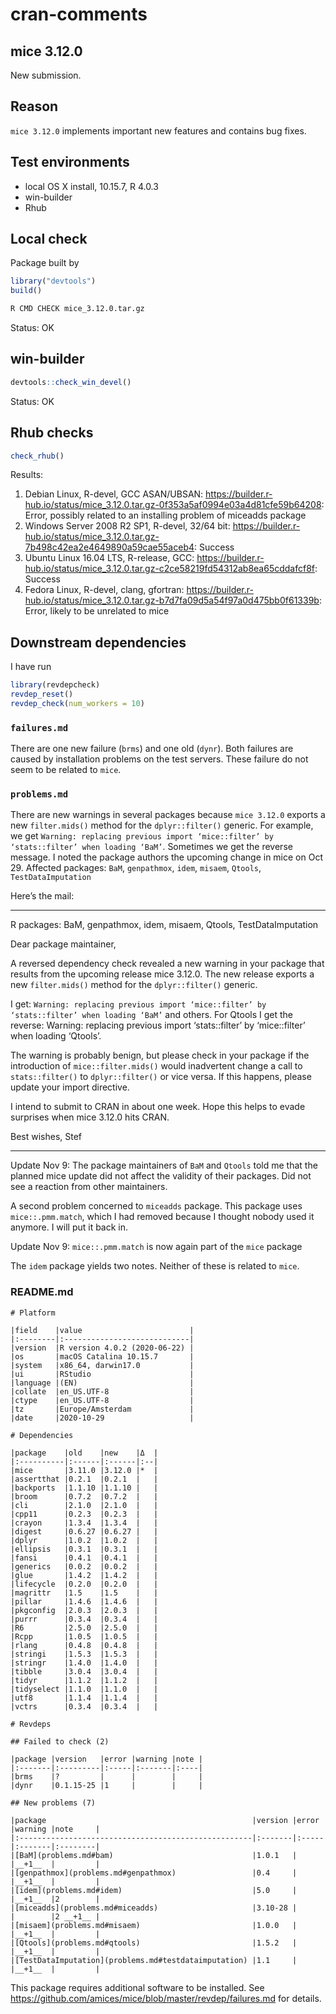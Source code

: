 cran-comments
================

## mice 3.12.0

New submission.

## Reason

`mice 3.12.0` implements important new features and contains bug fixes.

## Test environments

  - local OS X install, 10.15.7, R 4.0.3
  - win-builder
  - Rhub

## Local check

Package built by

``` r
library("devtools")
build()
```

``` bash
R CMD CHECK mice_3.12.0.tar.gz
```

Status: OK

## win-builder

``` r
devtools::check_win_devel()
```

Status: OK

## Rhub checks

``` r
check_rhub()
```

Results:

1.  Debian Linux, R-devel, GCC ASAN/UBSAN:
    <https://builder.r-hub.io/status/mice_3.12.0.tar.gz-0f353a5af0994e03a4d81cfe59b64208>:
    Error, possibly related to an installing problem of miceadds package
2.  Windows Server 2008 R2 SP1, R-devel, 32/64 bit:
    <https://builder.r-hub.io/status/mice_3.12.0.tar.gz-7b498c42ea2e4649890a59cae55aceb4>:
    Success
3.  Ubuntu Linux 16.04 LTS, R-release, GCC:
    <https://builder.r-hub.io/status/mice_3.12.0.tar.gz-c2ce58219fd54312ab8ea65cddafcf8f>:
    Success
4.  Fedora Linux, R-devel, clang, gfortran:
    <https://builder.r-hub.io/status/mice_3.12.0.tar.gz-b7d7fa09d5a54f97a0d475bb0f61339b>:
    Error, likely to be unrelated to mice

## Downstream dependencies

I have run

``` r
library(revdepcheck)
revdep_reset()
revdep_check(num_workers = 10)
```

### `failures.md`

There are one new failure (`brms`) and one old (`dynr`). Both failures
are caused by installation problems on the test servers. These failure
do not seem to be related to `mice`.

### `problems.md`

There are new warnings in several packages because `mice 3.12.0` exports
a new `filter.mids()` method for the `dplyr::filter()` generic. For
example, we get `Warning: replacing previous import ‘mice::filter’ by
‘stats::filter’ when loading ‘BaM’`. Sometimes we get the reverse
message. I noted the package authors the upcoming change in mice on Oct
29. Affected packages: `BaM`, `genpathmox`, `idem`, `misaem`, `Qtools`,
`TestDataImputation`

Here’s the mail:

-----

R packages: BaM, genpathmox, idem, misaem, Qtools, TestDataImputation

Dear package maintainer,

A reversed dependency check revealed a new warning in your package that
results from the upcoming release mice 3.12.0. The new release exports a
new `filter.mids()` method for the `dplyr::filter()` generic.

I get: `Warning: replacing previous import ‘mice::filter’ by
‘stats::filter’ when loading ‘BaM’` and others. For Qtools I get the
reverse: Warning: replacing previous import ‘stats::filter’ by
‘mice::filter’ when loading ‘Qtools’.

The warning is probably benign, but please check in your package if the
introduction of `mice::filter.mids()` would inadvertent change a call to
`stats::filter()` to `dplyr::filter()` or vice versa. If this happens,
please update your import directive.

I intend to submit to CRAN in about one week. Hope this helps to evade
surprises when mice 3.12.0 hits CRAN.

Best wishes, Stef

-----

Update Nov 9: The package maintainers of `BaM` and `Qtools` told me that
the planned mice update did not affect the validity of their packages.
Did not see a reaction from other maintainers.

A second problem concerned to `miceadds` package. This package uses
`mice::.pmm.match`, which I had removed because I thought nobody used it
anymore. I will put it back in.

Update Nov 9: `mice::.pmm.match` is now again part of the `mice` package

The `idem` package yields two notes. Neither of these is related to
`mice`.

### README.md

    # Platform
    
    |field    |value                        |
    |:--------|:----------------------------|
    |version  |R version 4.0.2 (2020-06-22) |
    |os       |macOS Catalina 10.15.7       |
    |system   |x86_64, darwin17.0           |
    |ui       |RStudio                      |
    |language |(EN)                         |
    |collate  |en_US.UTF-8                  |
    |ctype    |en_US.UTF-8                  |
    |tz       |Europe/Amsterdam             |
    |date     |2020-10-29                   |
    
    # Dependencies
    
    |package    |old    |new    |Δ  |
    |:----------|:------|:------|:--|
    |mice       |3.11.0 |3.12.0 |*  |
    |assertthat |0.2.1  |0.2.1  |   |
    |backports  |1.1.10 |1.1.10 |   |
    |broom      |0.7.2  |0.7.2  |   |
    |cli        |2.1.0  |2.1.0  |   |
    |cpp11      |0.2.3  |0.2.3  |   |
    |crayon     |1.3.4  |1.3.4  |   |
    |digest     |0.6.27 |0.6.27 |   |
    |dplyr      |1.0.2  |1.0.2  |   |
    |ellipsis   |0.3.1  |0.3.1  |   |
    |fansi      |0.4.1  |0.4.1  |   |
    |generics   |0.0.2  |0.0.2  |   |
    |glue       |1.4.2  |1.4.2  |   |
    |lifecycle  |0.2.0  |0.2.0  |   |
    |magrittr   |1.5    |1.5    |   |
    |pillar     |1.4.6  |1.4.6  |   |
    |pkgconfig  |2.0.3  |2.0.3  |   |
    |purrr      |0.3.4  |0.3.4  |   |
    |R6         |2.5.0  |2.5.0  |   |
    |Rcpp       |1.0.5  |1.0.5  |   |
    |rlang      |0.4.8  |0.4.8  |   |
    |stringi    |1.5.3  |1.5.3  |   |
    |stringr    |1.4.0  |1.4.0  |   |
    |tibble     |3.0.4  |3.0.4  |   |
    |tidyr      |1.1.2  |1.1.2  |   |
    |tidyselect |1.1.0  |1.1.0  |   |
    |utf8       |1.1.4  |1.1.4  |   |
    |vctrs      |0.3.4  |0.3.4  |   |
    
    # Revdeps
    
    ## Failed to check (2)
    
    |package |version   |error |warning |note |
    |:-------|:---------|:-----|:-------|:----|
    |brms    |?         |      |        |     |
    |dynr    |0.1.15-25 |1     |        |     |
    
    ## New problems (7)
    
    |package                                              |version |error |warning |note     |
    |:----------------------------------------------------|:-------|:-----|:-------|:--------|
    |[BaM](problems.md#bam)                               |1.0.1   |      |__+1__  |         |
    |[genpathmox](problems.md#genpathmox)                 |0.4     |      |__+1__  |         |
    |[idem](problems.md#idem)                             |5.0     |      |__+1__  |2        |
    |[miceadds](problems.md#miceadds)                     |3.10-28 |      |        |2 __+1__ |
    |[misaem](problems.md#misaem)                         |1.0.0   |      |__+1__  |         |
    |[Qtools](problems.md#qtools)                         |1.5.2   |      |__+1__  |         |
    |[TestDataImputation](problems.md#testdataimputation) |1.1     |      |__+1__  |         |

This package requires additional software to be installed. See
<https://github.com/amices/mice/blob/master/revdep/failures.md> for
details.
